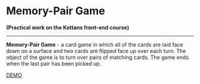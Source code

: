 # Memory-Pair Game <br>

**(Practical work on the Kottans front-end course)**

<hr>

**Memory-Pair Game** - a card game in which all of the cards are laid face down on a surface and two cards are flipped face up over each turn. The object of the game is to turn over pairs of matching cards. The game ends when the last pair has been picked up. <br>

[DEMO](https://ik-web.github.io/memory-pair-game/)
